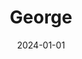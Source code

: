 ---
date: 2024-01-01
featured_image: George-20240603-6.jpg
title: George
description: 
tags: ["george"]
---